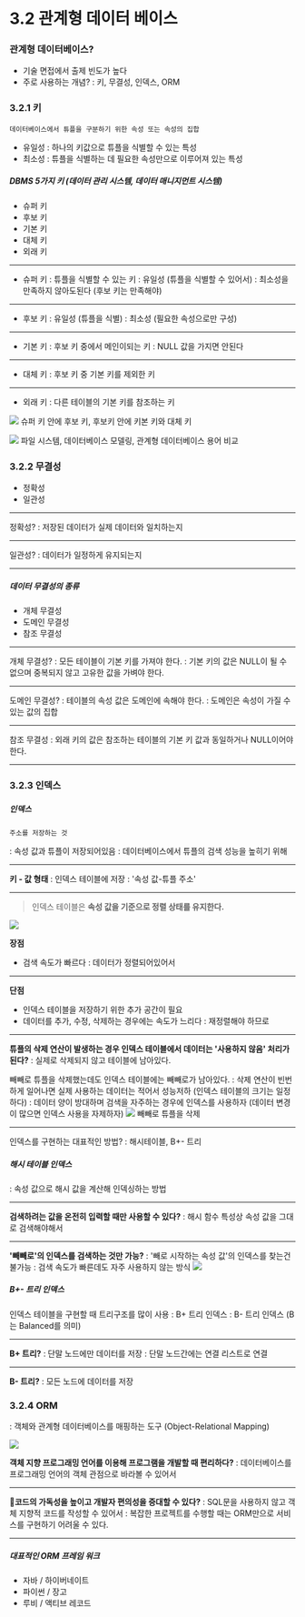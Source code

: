 # 3.2 관계형 데이터 베이스

### 관계형 데이터베이스?
- 기술 면접에서 출제 빈도가 높다
- 주로 사용하는 개념?
: 키, 무결성, 인덱스, ORM

###  3.2.1 키
	데이터베이스에서 튜플을 구분하기 위한 속성 또는 속성의 집합
- 유일성
: 하나의 키값으로 튜플을 식별할 수 있는 특성
- 최소성
: 튜플을 식별하는 데 필요한 속성만으로 이루어져 있는 특성

##### DBMS 5가지 키 (데이터 관리 시스템, 데이터 매니지먼트 시스템)
- 슈퍼 키
- 후보 키
- 기본 키
- 대체 키
- 외래 키
***
- 슈퍼 키 
: 튜플을 식별할 수 있는 키
: 유일성 (튜플을 식별할 수 있어서)
: 최소성을 만족하지 않아도된다 (후보 키는 만족해야)
***
- 후보 키
: 유일성 (튜플을 식별)
: 최소성 (필요한 속성으로만 구성)
***
- 기본 키
: 후보 키 중에서 메인이되는 키
: NULL 값을 가지면 안된다
***
- 대체 키
: 후보 키 중 기본 키를 제외한 키
***
- 외래 키
: 다른 테이블의 기본 키를 참조하는 키

![](https://i.imgur.com/HEzStLv.png)
슈퍼 키 안에 후보 키, 후보키 안에 키본 키와 대체 키

![](https://i.imgur.com/FfXcjnG.png)
파일 시스템, 데이터베이스 모델링, 관계형 데이터베이스 용어 비교

### 3.2.2 무결성
- 정확성
- 일관성
***
정확성?
: 저장된 데이터가 실제 데이터와 일치하는지
***
일관성?
: 데이터가 일정하게 유지되는지
***

##### 데이터 무결성의 종류
- 개체 무결성
- 도메인 무결성
- 참조 무결성
***
개체 무결성?
: 모든 테이블이 기본 키를 가져야 한다.
: 기본 키의 값은 NULL이 될 수 없으며 중복되지 않고 고유한 값을 가벼야 한다.
***
도메인 무결성?
: 테이블의 속성 값은 도메인에 속해야 한다.
: 도메인은 속성이 가질 수 있는 값의 집합
***
참조 무결성
: 외래 키의 값은 참조하는 테이블의 기본 키 값과 동일하거나 NULL이어야 한다.
***

### 3.2.3 인덱스
##### 인덱스
	주소를 저장하는 것
: 속성 값과 튜플이 저장되어있음 
: 데이터베이스에서 튜플의 검색 성능을 높히기 위해

***
 **키 - 값 형태**
: 인덱스 테이블에 저장
: '속성 값-튜플 주소' 
***
>인덱스 테이블은 **속성 값을 기준으로 정렬 상태를 유지한다.**

![](https://i.imgur.com/pxO0sRE.png)

**장점**
- 검색 속도가 빠르다
: 데이터가 정렬되어있어서
***
**단점**
- 인덱스 테이블을 저장하기 위한 추가 공간이 필요
- 데이터를 추가, 수정, 삭제하는 경우에는 속도가 느리다
: 재정렬해야 하므로
***
**튜플의 삭제 연산이 발생하는 경우 인덱스 테이블에서 데이터는 '사용하지 않음' 처리가 된다?**
: 실제로 삭제되지 않고 테이블에 남아있다.

빼빼로 튜플을 삭제했는데도 인덱스 테이블에는 빼빼로가 남아있다.
: 삭제 연산이 빈번하게 일어나면 실제 사용하는 데이터는 적어서 성능저하 
(인덱스 테이블의 크기는 일정하다)
: 데이터 양이 방대하며 검색을 자주하는 경우에 인덱스를 사용하자
(데이터 변경이 많으면 인덱스 사용을 자제하자)
![](https://i.imgur.com/nyr3phJ.png)
빼빼로 튜플을 삭제
***
인덱스를 구현하는 대표적인 방법?
: 해시테이블, B+- 트리

##### 해시 테이블 인덱스
: 속성 값으로 해시 값을 계산해 인덱싱하는 방법
***
**검색하려는 값을 온전히 입력할 때만 사용할 수 있다?**
: 해시 함수 특성상 속성 값을 그대로 검색해야해서
***
**'빼빼로'의 인덱스를 검색하는 것만 가능?**
: '빼로 시작하는 속성 값'의 인덱스를 찾는건 불가능
: 검색 속도가 빠른데도 자주 사용하지 않는 방식
![](https://i.imgur.com/mFhvANF.png)


##### B+- 트리 인덱스
인덱스 테이블을 구현할 때 트리구조를 많이 사용
: B+ 트리 인덱스
: B- 트리 인덱스
(B는 Balanced를 의미)
***
**B+ 트리?**
: 단말 노드에만 데이터를 저장
: 단말 노드간에는 연결 리스트로 연결
***
**B- 트리?**
: 모든 노드에 데이터를 저장

### 3.2.4 ORM
: 객체와 관계형 데이터베이스를 매핑하는 도구 (Object-Relational Mapping)

![](https://i.imgur.com/KiIc1Pu.png)

**객체 지향 프로그래밍 언어를 이용해 프로그램을 개발할 때 편리하다?**
: 데이터베이스를 프로그래밍 언어의 객체 관점으로 바라볼 수 있어서
***
**코드의 가독성을 높이고 개발자 편의성을 증대할 수 있다?**
: SQL문을 사용하지 않고 객체 지향적 코드를 작성할 수 있어서
: 복잡한 프로젝트를 수행할 때는 ORM만으로 서비스를 구현하기 어려울 수 있다.
***
##### 대표적인 ORM 프레임 워크
- 자바 / 하이버네이트
- 파이썬 / 장고
- 루비 / 액티브 레코드

